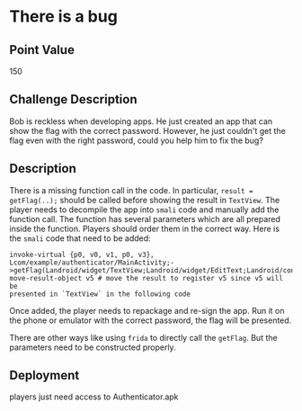 # There is a bug

## Point Value  
150

## Challenge Description  
Bob is reckless when developing apps. He just created an app that can show the
flag with the correct password. However, he just couldn't get the flag even
with the right password, could you help him to fix the bug?

## Description  
There is a missing function call in the code. In particular, `result =
getFlag(..);` should be called before showing the result in `TextView`. The
player needs to decompile the app into `smali` code and manually add the
function call. The function has several parameters which are all prepared
inside the function. Players should order them in the correct way. Here is the
`smali` code that need to be added:  
```smali  
invoke-virtual {p0, v0, v1, p0, v3},
Lcom/example/authenticator/MainActivity;->getFlag(Landroid/widget/TextView;Landroid/widget/EditText;Landroid/content/Context;Landroid/content/SharedPreferences;)Ljava/lang/String;  
move-result-object v5 # move the result to register v5 since v5 will be
presented in `TextView` in the following code  
```  
Once added, the player needs to repackage and re-sign the app. Run it on the
phone or emulator with the correct password, the flag will be presented.

There are other ways like using `frida` to directly call the `getFlag`. But
the parameters need to be constructed properly.  
## Deployment  
players just need access to Authenticator.apk